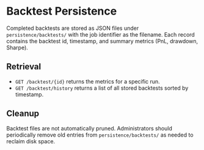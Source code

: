 # Backtest Persistence

Completed backtests are stored as JSON files under `persistence/backtests/` with the job identifier as the filename.
Each record contains the backtest id, timestamp, and summary metrics (PnL, drawdown, Sharpe).

## Retrieval

- `GET /backtest/{id}` returns the metrics for a specific run.
- `GET /backtest/history` returns a list of all stored backtests sorted by timestamp.

## Cleanup

Backtest files are not automatically pruned. Administrators should periodically
remove old entries from `persistence/backtests/` as needed to reclaim disk space.
